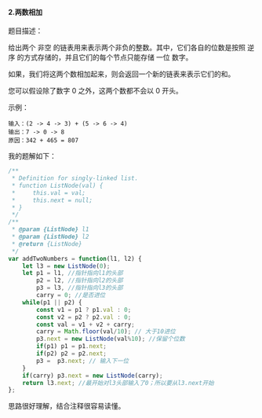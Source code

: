 #### 2.两数相加

题目描述：

给出两个 非空 的链表用来表示两个非负的整数。其中，它们各自的位数是按照 逆序 的方式存储的，并且它们的每个节点只能存储 一位 数字。

如果，我们将这两个数相加起来，则会返回一个新的链表来表示它们的和。

您可以假设除了数字 0 之外，这两个数都不会以 0 开头。

示例：

```text
输入：(2 -> 4 -> 3) + (5 -> 6 -> 4)
输出：7 -> 0 -> 8
原因：342 + 465 = 807
```

我的题解如下：

```js
/**
 * Definition for singly-linked list.
 * function ListNode(val) {
 *     this.val = val;
 *     this.next = null;
 * }
 */
/**
 * @param {ListNode} l1
 * @param {ListNode} l2
 * @return {ListNode}
 */
var addTwoNumbers = function(l1, l2) {
    let l3 = new ListNode(0);
    let p1 = l1, //指针指向l1的头部
        p2 = l2, //指针指向l2的头部
        p3 = l3, //指针指向l3的头部
        carry = 0; //是否进位
    while(p1 || p2) {
        const v1 = p1 ? p1.val : 0;
        const v2 = p2 ? p2.val : 0;
        const val = v1 + v2 + carry;
        carry = Math.floor(val/10); // 大于10进位
        p3.next = new ListNode(val%10); //保留个位数
        if(p1) p1 = p1.next;
        if(p2) p2 = p2.next;
        p3 =  p3.next; // 输入下一位
    }
    if(carry) p3.next = new ListNode(carry);
    return l3.next; //最开始对l3头部输入了0；所以要从l3.next开始
};
```

思路很好理解，结合注释很容易读懂。